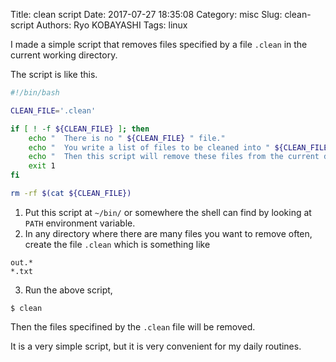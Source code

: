 Title: clean script
Date: 2017-07-27 18:35:08
Category: misc
Slug: clean-script
Authors: Ryo KOBAYASHI
Tags: linux

I made a simple script that removes files specified by a file `.clean` in the current working directory.

The script is like this.
```bash
#!/bin/bash

CLEAN_FILE='.clean'

if [ ! -f ${CLEAN_FILE} ]; then
    echo "  There is no " ${CLEAN_FILE} " file."
    echo "  You write a list of files to be cleaned into " ${CLEAN_FILE} " file."
    echo "  Then this script will remove these files from the current directory."
    exit 1
fi

rm -rf $(cat ${CLEAN_FILE})
```

1. Put this script at `~/bin/` or somewhere the shell can find by looking at `PATH` environment variable.
2. In any directory where there are many files you want to remove often, create the file `.clean` which is something like
```
out.*
*.txt
```
3. Run the above script,
```
$ clean
```
   Then the files specifined by the `.clean` file will be removed.

It is a very simple script, but it is very convenient for my daily routines.
